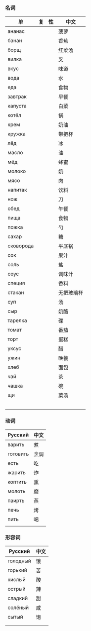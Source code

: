 
### 名词 

| 单 | 复 | 性 | 中文 |
| --- | --- | --- | --- |
| ананас | | | 菠萝 |
| банан | | | 香蕉 |
| борщ | | | 红菜汤 |
| вилка | | | 叉 |
| вкус | | | 味道 |
| вода | | | 水 |
| еда | | | 食物 |
| завтрак | | | 早餐 |
| капуста | | | 白菜 |
| котёл | | | 锅 |
| крем | | | 奶油 |
| кружка | | | 带把杯 |
| лёд | | | 冰 |
| масло | | | 油 |
| мёд | | | 蜂蜜 |
| молоко | | | 奶 |
| мясо | | | 肉 |
| напитак | | | 饮料 |
| нож | | | 刀 |
| обед | | | 午餐 |
| пища | | | 食物 |
| пожка | | | 勺 |
| сахар | | | 糖 |
| сковорода | | | 平底锅 |
| сок | | | 果汁 |
| соль | | | 盐 |
| соус | | | 调味汁 |
| специя | | | 香料 |
| стакан | | | 无把玻璃杯 |
| суп | | | 汤 |
| сыр | | | 奶酪 |
| тарелка | | | 碟 |
| томат | | | 番茄 |
| торт | | | 蛋糕 |
| уксус | | | 醋 |
| ужин | | | 晚餐 |
| хлеб | | | 面包 |
| чай | | | 茶 |
| чашка | | | 碗 |
| щи | | | 菜汤 |
| | | | |
| | | | |
| | | | |
| | | | |
| | | | |

### 动词

| Русский | 中文 |
| --- | --- |
| варить | 煮 |
| готовить | 烹调 |
| есть | 吃 |
| жарить | 炸 |
| коптить | 熏 |
| молоть | 磨 |
| паирть | 蒸 |
| печь | 烤 |
| пить | 喝 |
| | |

### 形容词

| Русский | 中文 |
| --- | --- |
| голодный| 饿 |
| горький | 苦 |
| кислый | 酸 |
| острый | 辣 |
| сладкий | 甜 |
| солёный | 咸 |
| сытый | 饱 |
| | |
| | |


